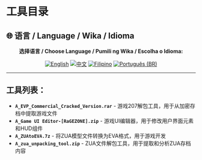 # 工具目录

## 🌐 语言 / Language / Wika / Idioma

<div align="center">

**选择语言 / Choose Language / Pumili ng Wika / Escolha o Idioma:**

[![English](https://img.shields.io/badge/English-EN-blue?style=flat-square)](../README.md)
[![中文](https://img.shields.io/badge/中文-CN-red?style=flat-square)](README_CN.md)
[![Filipino](https://img.shields.io/badge/Filipino-PH-green?style=flat-square)](README_PH.md)
[![Português (BR)](https://img.shields.io/badge/Português%20(BR)-BR-yellow?style=flat-square)](README_PT_BR.md)

</div>

---

## 工具列表：
- **`A_EVP_Commercial_Cracked_Version.rar`** - 游戏207解包工具，用于从加密存档中提取游戏文件
- **`A_Game UI Editor-[RaGEZONE].zip`**  - 游戏UI编辑器，用于修改用户界面元素和HUD组件
- **`A_ZUAtoEVA.7z`** - 将ZUA模型文件转换为EVA格式，用于游戏开发
- **`A_zua_unpacking_tool.zip`** - ZUA文件解包工具，用于提取和分析ZUA存档内容